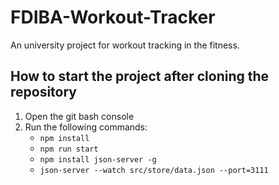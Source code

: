 # FDIBA-Workout-Tracker
An university project for workout tracking in the fitness.

## How to start the project after cloning the repository
1. Open the git bash console
2. Run the following commands: 
    - `npm install`
    - `npm run start`
    - `npm install json-server -g`
    - `json-server --watch src/store/data.json --port=3111`